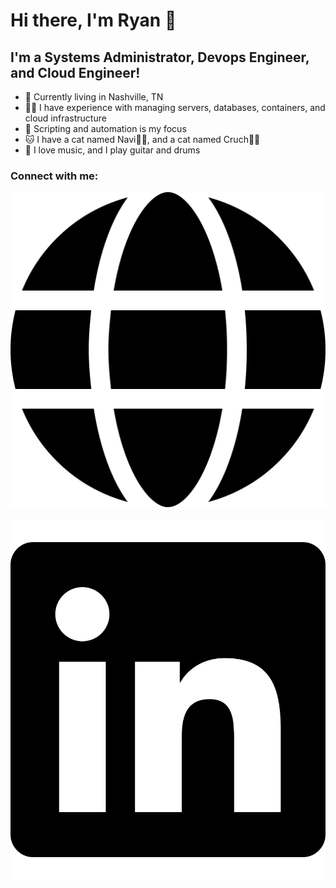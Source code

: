 # Hi there, I'm Ryan 👋

## I'm a Systems Administrator, Devops Engineer, and Cloud Engineer!

- 🤠 Currently living in Nashville, TN
- 👨‍💻 I have experience with managing servers, databases, containers, and cloud infrastructure
- 🔭 Scripting and automation is my focus
- 🐱 I have a cat named Navi🐱‍👤, and a cat named Cruch🐱‍👓
- 🎸 I love music, and I play guitar and drums

### Connect with me:

[![Website](./img/globe-solid.svg)](https://ryanjamespowell.com/)
&nbsp;&nbsp;
[![LinkedIn](./img/linkedin-brands.svg)](https://linkedin.com/in/12yanpowell)
